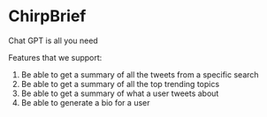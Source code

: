 # ChirpBrief
Chat GPT is all you need

Features that we support:

1. Be able to get a summary of all the tweets from a specific search
2. Be able to get a summary of all the top trending topics
3. Be able to get a summary of what a user tweets about
4. Be able to generate a bio for a user